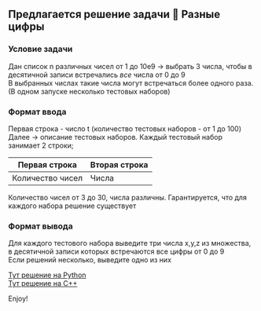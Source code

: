 ## Предлагается решение задачи :cherries: Разные цифры

### Условие задачи

Дан список n различных чисел от 1 до 10e9 -> выбрать 3 числа, чтобы в десятичной записи встречались _все_ числа от 0 до 9\
В выбранных числах такие числа могут встречаться более одного раза. (В одном запуске несколько тестовых наборов)

### Формат ввода

Первая строка - число t (количество тестовых наборов - от 1 до 100)\
Далее -> описание тестовых наборов. Каждый тестовый набор занимает 2 строки;

|Первая строка|Вторая строка|
|-------------|-------------|
|Количество чисел|Числа|

Количество чисел от 3 до 30, числа различны. Гарантируется, что для каждого набора решение существует

### Формат вывода

Для каждого тестового набора выведите три числа x,y,z из множества, в десятичной записи которых встречаются все цифры от 0 до 9\
Если решений несколько, выведите одно из них

[Тут решение на Python](v_numeric.py)\
[Тут решение на C++](v_numeric.cxx) 

Enjoy!